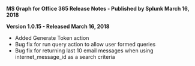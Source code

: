 **MS Graph for Office 365 Release Notes - Published by Splunk March 16, 2018**


**Version 1.0.15 - Released March 16, 2018**

* Added Generate Token action
* Bug fix for run query action to allow user formed queries
* Bug fix for returning last 10 email messages when using internet\_message\_id as a search criteria
